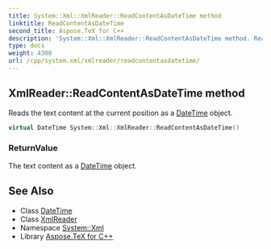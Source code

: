 ```yaml
---
title: System::Xml::XmlReader::ReadContentAsDateTime method
linktitle: ReadContentAsDateTime
second_title: Aspose.TeX for C++
description: 'System::Xml::XmlReader::ReadContentAsDateTime method. Reads the text content at the current position as a DateTime object in C++.'
type: docs
weight: 4300
url: /cpp/system.xml/xmlreader/readcontentasdatetime/
---
```

## XmlReader::ReadContentAsDateTime method


Reads the text content at the current position as a [DateTime](../../../system/datetime/) object.

```cpp
virtual DateTime System::Xml::XmlReader::ReadContentAsDateTime()
```


### ReturnValue

The text content as a [DateTime](../../../system/datetime/) object.

## See Also

* Class [DateTime](../../../system/datetime/)
* Class [XmlReader](../)
* Namespace [System::Xml](../../)
* Library [Aspose.TeX for C++](../../../)

